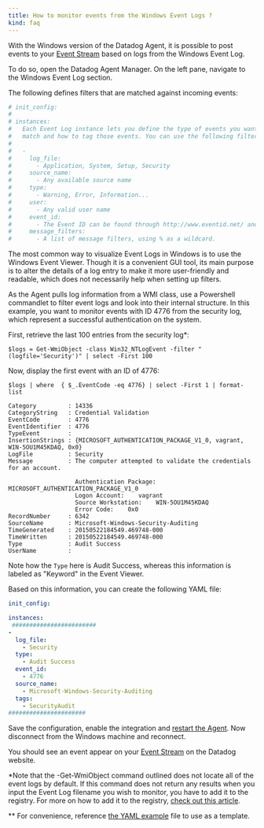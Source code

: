 ```yaml
---
title: How to monitor events from the Windows Event Logs ?
kind: faq
---
```


With the Windows version of the Datadog Agent, it is possible to post events to your [Event Stream][1] based on logs from the Windows Event Log.

To do so, open the Datadog Agent Manager. On the left pane, navigate to the Windows Event Log section.

The following defines filters that are matched against incoming events:

```yaml
# init_config:
#
# instances:
#   Each Event Log instance lets you define the type of events you want to
#   match and how to tag those events. You can use the following filters:
#
#   -
#     log_file:
#       - Application, System, Setup, Security
#     source_name:
#       - Any available source name
#     type:
#       - Warning, Error, Information...
#     user:
#       - Any valid user name
#     event_id:
#       - The Event ID can be found through http://www.eventid.net/ and viewed in the window event viewer.
#     message_filters:
#       - A list of message filters, using % as a wildcard.
```

The most common way to visualize Event Logs in Windows is to use the Windows Event Viewer. Though it is a convenient GUI tool, its main purpose is to alter the details of a log entry to make it more user-friendly and readable, which does not necessarily help when setting up filters.

As the Agent pulls log information from a WMI class, use a Powershell commandlet to filter event logs and look into their internal structure. In this example, you want to monitor events with ID 4776 from the security log, which represent a successful authentication on the system.

First, retrieve the last 100 entries from the security log*:

```
$logs = Get-WmiObject -class Win32_NTLogEvent -filter "(logfile='Security')" | select -First 100
```

Now, display the first event with an ID of 4776:

```
$logs | where  { $_.EventCode -eq 4776} | select -First 1 | format-list

Category         : 14336
CategoryString   : Credential Validation
EventCode        : 4776
EventIdentifier  : 4776
TypeEvent        :
InsertionStrings : {MICROSOFT_AUTHENTICATION_PACKAGE_V1_0, vagrant, WIN-5OU1M45KDAQ, 0x0}
LogFile          : Security
Message          : The computer attempted to validate the credentials for an account.

                   Authentication Package:    MICROSOFT_AUTHENTICATION_PACKAGE_V1_0
                   Logon Account:    vagrant
                   Source Workstation:    WIN-5OU1M45KDAQ
                   Error Code:    0x0
RecordNumber     : 6342
SourceName       : Microsoft-Windows-Security-Auditing
TimeGenerated    : 20150522184549.469748-000
TimeWritten      : 20150522184549.469748-000
Type             : Audit Success
UserName         :
```

Note how the `Type` here is Audit Success, whereas this information is labeled as "Keyword" in the Event Viewer.

Based on this information, you can create the following YAML file:

```yaml
init_config:

instances:
 ########################
-
  log_file:
    - Security
  type:
    - Audit Success
  event_id:
    - 4776
  source_name:
    - Microsoft-Windows-Security-Auditing
  tags:
    - SecurityAudit
######################
```

Save the configuration, enable the integration and [restart the Agent][2]. Now disconnect from the Windows machine and reconnect.

You should see an event appear on your [Event Stream][1] on the Datadog website.

*Note that the -Get-WmiObject command outlined does not locate all of the event logs by default. If this command does not return any results when you input the Event Log filename you wish to monitor, you have to add it to the registry. For more on how to add it to the registry, [check out this article][3].

** For convenience, reference [the YAML example][4] file to use as a template.

[1]: /graphing/event_stream
[2]: /agent/guide/agent-commands/#start-stop-restart-the-agent
[3]: /integrations/faq/how-to-add-event-log-files-to-the-win32-ntlogevent-wmi-class
[4]: https://github.com/DataDog/integrations-core/blob/master/win32_event_log/datadog_checks/win32_event_log/data/conf.yaml.example
